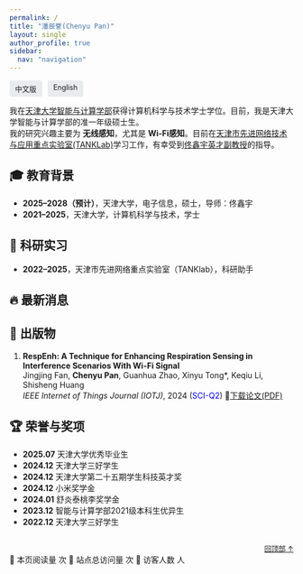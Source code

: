 ```yaml
---
permalink: /
title: "潘辰誉(Chenyu Pan)"
layout: single
author_profile: true
sidebar:
  nav: "navigation"
---
```



<!-- 语言切换按钮 -->
<div style="display: flex; justify-content: flex-start; gap: 10px; margin: 0.2em 0 0.5em;">
  <a href="/PCY.github.io/" style="font-size: 0.9em; text-decoration: none; padding: 5px 10px; background: #e9ecef; border-radius: 4px;">中文版</a>
  <a href="/PCY.github.io/en/" style="font-size: 0.9em; text-decoration: none; padding: 5px 10px; background: #e9ecef; border-radius: 4px;">English</a>
</div>

<!-- 个人简介 -->
<span id="about-me"></span>
我在[天津大学智能与计算学部](https://cic.tju.edu.cn/)获得计算机科学与技术学士学位。目前，我是天津大学智能与计算学部的准一年级硕士生。  
我的研究兴趣主要为 **无线感知**，尤其是 **Wi-Fi感知**。目前在[天津市先进网络技术与应用重点实验室(TANKLab)](http://tj.teacher.360eol.com/teacherBasic/preview?teacherId=12111)学习工作，有幸受到[佟鑫宇英才副教授](https://cic.tju.edu.cn/faculty/tongxinyu/index.html)的指导。



<!-- 教育背景 -->
## <span id="education">🎓 教育背景</span>
- **2025–2028（预计）**，天津大学，电子信息，硕士，导师：佟鑫宇  
- **2021–2025**，天津大学，计算机科学与技术，学士



<!-- 科研实习 -->
## <span id="research">🔬 科研实习</span>
- **2022–2025**，天津市先进网络重点实验室（TANKlab），科研助手  



<!-- 最新消息 -->
## <span id="news">🔥 最新消息</span>



<!-- 出版物 -->
## <span id="publications">📝 出版物</span>
1. **RespEnh: A Technique for Enhancing Respiration Sensing in Interference Scenarios With Wi-Fi Signal**  
   Jingjing Fan, **Chenyu Pan**, Guanhua Zhao, Xinyu Tong\*, Keqiu Li, Shisheng Huang  
   *IEEE Internet of Things Journal* *(IOTJ)*, 2024 (<font color="blue">SCI-Q2</font>) 📄[下载论文(PDF)](/PCY.github.io/files/RespEnh_A_Technique_for_Enhancing_Respiration_Sensing_in_Interference_Scenarios_With_Wi-Fi_Signal.pdf)


<!-- 荣誉 -->
## <span id="awards">🏆 荣誉与奖项</span>
- **2025.07** 天津大学优秀毕业生
- **2024.12** 天津大学三好学生
- **2024.12** 天津大学第二十五期学生科技英才奖
- **2024.12** 小米奖学金
- **2024.01** 舒炎泰桃李奖学金
- **2023.12** 智能与计算学部2021级本科生优异生
- **2022.12** 天津大学三好学生



<div style="text-align: right; margin-top: 2em;">
  <a href="#about-me" style="font-size: 0.9em;">回顶部 ↑</a>
</div>

<script async src="//busuanzi.ibruce.info/busuanzi/2.3/busuanzi.pure.mini.js"></script>

<div class="busuanzi-counter-zh">
  <span id="busuanzi_container_page_pv">
    📖 本页阅读量 <span id="busuanzi_value_page_pv"></span> 次
  </span>
  <span id="busuanzi_container_site_pv">
      🚀 站点总访问量 <span id="busuanzi_value_site_pv"></span> 次
  </span>
  <span id="busuanzi_container_site_uv">
      👥 访客人数 <span id="busuanzi_value_site_uv"></span> 人
  </span>
</div>